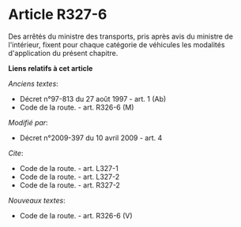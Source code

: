 # Article R327-6

Des arrêtés du ministre des transports, pris après avis du ministre de l'intérieur, fixent pour chaque catégorie de véhicules
les modalités d'application du présent chapitre.

**Liens relatifs à cet article**

_Anciens textes_:

  - Décret n°97-813 du 27 août 1997 - art. 1 (Ab)
  - Code de la route. - art. R326-6 (M)

_Modifié par_:

  - Décret n°2009-397 du 10 avril 2009 - art. 4

_Cite_:

  - Code de la route. - art. L327-1
  - Code de la route. - art. L327-2
  - Code de la route. - art. R327-2

_Nouveaux textes_:

  - Code de la route. - art. R326-6 (V)
